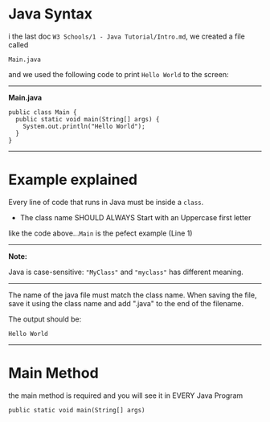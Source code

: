 # Java Syntax
i the last doc ```W3 Schools/1 - Java Tutorial/Intro.md```, we created a file called 
```
Main.java
```
and we used the following code to print ```Hello World``` to the screen:

--------------
**Main.java**
```
public class Main {
  public static void main(String[] args) {
    System.out.println("Hello World");
  }
}
```
----------------
# Example explained

Every line of code that runs in Java must be inside a ```class```.
- The class name SHOULD ALWAYS Start with an Uppercase first letter

like the code above...```Main``` is the pefect example (Line 1)

---------------------------------
**Note:**

Java is case-sensitive: ```"MyClass"``` and ```"myclass"``` has different meaning.

---------------------------------

The name of the java file must match the class name. When saving the file, save it using the class name and add ".java" to the end of the filename.

The output should be:
```
Hello World
```
---------------------------
# Main Method
the main method is required and you will see it in EVERY Java Program

```
public static void main(String[] args)
```
